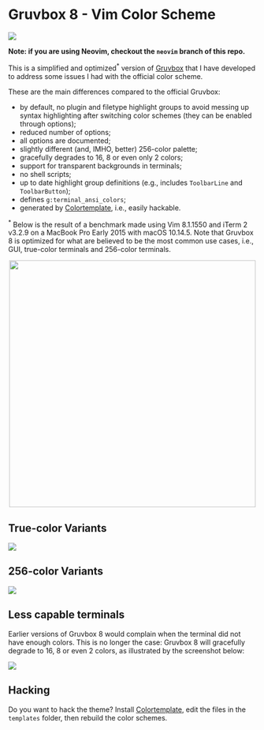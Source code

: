 # Gruvbox 8 - Vim Color Scheme

![](https://raw.github.com/lifepillar/Resources/master/gruvbox8/gruvbox8-dark-and-light.png)

**Note: if you are using Neovim, checkout the `neovim` branch of this repo.**

This is a simplified and optimized<sup>*</sup> version of
[Gruvbox](https://github.com/morhetz/gruvbox) that I have developed
to address some issues I had with the official color scheme.

 These are the main differences compared to the official Gruvbox:

- by default, no plugin and filetype highlight groups to avoid messing up syntax
  highlighting after switching color schemes (they can be enabled through
  options);
- reduced number of options;
- all options are documented;
- slightly different (and, IMHO, better) 256-color palette;
- gracefully degrades to 16, 8 or even only 2 colors;
- support for transparent backgrounds in terminals;
- no shell scripts;
- up to date highlight group definitions (e.g., includes `ToolbarLine`
  and `ToolbarButton`);
- defines `g:terminal_ansi_colors`;
- generated by [Colortemplate](https://github.com/lifepillar/vim-colortemplate),
  i.e., easily hackable.

<sup>*</sup> Below is the result of a benchmark made using Vim 8.1.1550 and
iTerm 2 v3.2.9 on a MacBook Pro Early 2015 with macOS 10.14.5. Note that Gruvbox
8 is optimized for what are believed to be the most common use cases, i.e., GUI,
true-color terminals and 256-color terminals.

<p align="center">
<img width="500" src="https://raw.github.com/lifepillar/Resources/master/gruvbox8/load_time.png">
</p>


## True-color Variants

![](https://raw.github.com/lifepillar/Resources/master/gruvbox8/gruvbox8-variants.png)

## 256-color Variants

![](https://raw.github.com/lifepillar/Resources/master/gruvbox8/gruvbox8-256-variants.png)

## Less capable terminals

Earlier versions of Gruvbox 8 would complain when the terminal did not have
enough colors. This is no longer the case: Gruvbox 8 will gracefully degrade to
16, 8 or even 2 colors, as illustrated by the screenshot below:

![](https://raw.github.com/lifepillar/Resources/master/gruvbox8/gruvbox8-degrade.png)


## Hacking

Do you want to hack the theme? Install
[Colortemplate](https://github.com/lifepillar/vim-colortemplate), edit the
files in the `templates` folder, then rebuild the color schemes.

